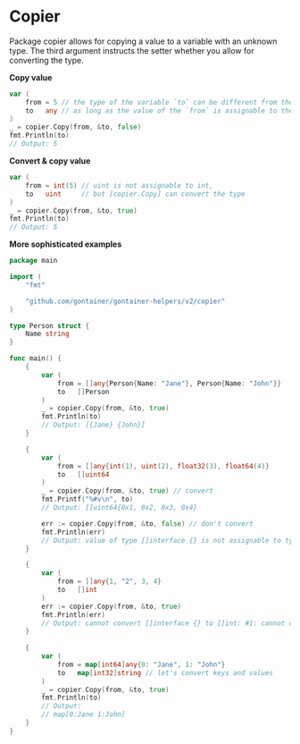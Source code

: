 # Copier

Package copier allows for copying a value to a variable with an unknown type.
The third argument instructs the setter whether you allow for converting the type.

**Copy value**

```go
var (
	from = 5 // the type of the variable `to` can be different from the type of the variable `from`
	to   any // as long as the value of the `from` is assignable to the `to`
)
_ = copier.Copy(from, &to, false)
fmt.Println(to)
// Output: 5
```

**Convert & copy value**

```go
var (
	from = int(5) // uint is not assignable to int,
	to   uint     // but [copier.Copy] can convert the type
)
_ = copier.Copy(from, &to, true)
fmt.Println(to)
// Output: 5
```

**More sophisticated examples**

```go
package main

import (
	"fmt"

	"github.com/gontainer/gontainer-helpers/v2/copier"
)

type Person struct {
	Name string
}

func main() {
	{
		var (
			from = []any{Person{Name: "Jane"}, Person{Name: "John"}}
			to   []Person
		)
		_ = copier.Copy(from, &to, true)
		fmt.Println(to)
		// Output: [{Jane} {John}]
	}

	{
		var (
			from = []any{int(1), uint(2), float32(3), float64(4)}
			to   []uint64
		)
		_ = copier.Copy(from, &to, true) // convert
		fmt.Printf("%#v\n", to)
		// Output: []uint64{0x1, 0x2, 0x3, 0x4}

		err := copier.Copy(from, &to, false) // don't convert
		fmt.Println(err)
		// Output: value of type []interface {} is not assignable to type []uint64
	}

	{
		var (
			from = []any{1, "2", 3, 4}
			to   []int
		)
		err := copier.Copy(from, &to, true)
		fmt.Println(err)
		// Output: cannot convert []interface {} to []int: #1: cannot convert string to int
	}
	
	{
		var (
			from = map[int64]any{0: "Jane", 1: "John"}
			to   map[int32]string // let's convert keys and values
		)
		_ = copier.Copy(from, &to, true)
		fmt.Println(to)
		// Output:
		// map[0:Jane 1:John]
    }
}
```
